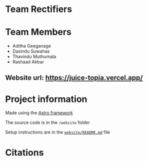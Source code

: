 
# Team Rectifiers

# Team Members

- Aditha Geeganage
- Dasindu Suwahas
- Thavindu Muthumala
- Rashaad Akbar

## Website url: https://juice-topia.vercel.app/

# Project information

Made using the [Astro framework](https://astro.build/)

The source code is in the `/website` folder

Setup instructions are in the [`website/README.md`](website/README.md) file

# Citations